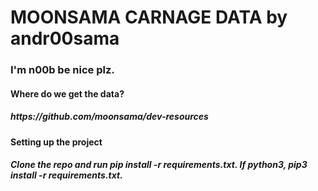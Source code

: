 # 
<h1> 
  MOONSAMA CARNAGE DATA by andr00sama 
</h1> 
<h3> 
  I'm n00b be nice plz. 
</h3>
<h4>
Where do we get the data? 
</h4>
<h5>
https://github.com/moonsama/dev-resources
</h5>

<h4>
Setting up the project
</h4>
<h5>
  Clone the repo and run pip install -r requirements.txt. If python3, pip3 install -r requirements.txt.
</h5>

